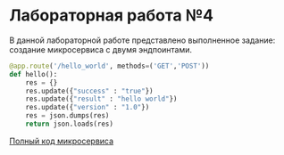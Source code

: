# Лабораторная работа №4

В данной лабораторной работе представлено выполненное задание: создание микросервиса с двумя эндпоинтами.

```python
@app.route('/hello_world', methods=('GET','POST'))
def hello():
    res = {}
    res.update({"success" : "true"})
    res.update({"result" : "hello world"})
    res.update({"version" : "1.0"})
    res = json.dumps(res)
    return json.loads(res)
```

[Полный код микросервиса](https://github.com/iamgo100/practicum/blob/12e188b91a13fb21514e4630e2987ea85f5139e7/lr4/microservice.py)